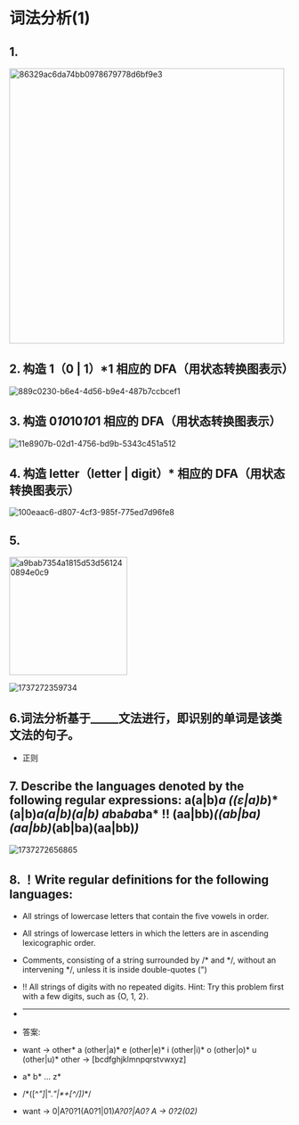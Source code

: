 # 词法分析(1)
## 1.
<img width="494" alt="86329ac6da74bb0978679778d6bf9e3" src="https://github.com/user-attachments/assets/b2f4edcd-c8f9-4487-9c9a-f48ebcf09bfa" />


## 2. 构造 1（0 | 1）*1 相应的 DFA（用状态转换图表示）

![889c0230-b6e4-4d56-b9e4-487b7ccbcef1](https://github.com/user-attachments/assets/174f3b67-2636-4767-8f8f-46effe11fe6c)

## 3. 构造 0*10*10*10*1 相应的 DFA（用状态转换图表示）

![11e8907b-02d1-4756-bd9b-5343c451a512](https://github.com/user-attachments/assets/30df4d00-309c-4577-acf3-9ae8bf169d8e)

## 4. 构造 letter（letter | digit）* 相应的 DFA（用状态转换图表示）

![100eaac6-d807-4cf3-985f-775ed7d96fe8](https://github.com/user-attachments/assets/552f547e-3d8c-4b9c-b3d2-a66521e401ee)


## 5. 
<img width="212" alt="a9bab7354a1815d53d561240894e0c9" src="https://github.com/user-attachments/assets/f26e18eb-e9ad-4e36-9375-9d415399420c" />


![1737272359734](https://github.com/user-attachments/assets/c880ae2d-2f93-428c-b9df-0e588c859dc0)


## 6.词法分析基于_____文法进行，即识别的单词是该类文法的句子。
* 正则

## 7. Describe the languages denoted by the following regular expressions: a(a|b)*a  ((ε|a)b*)*   (a|b)*a(a|b)(a|b)  a*ba*ba*ba*  !! (aa|bb)*((ab|ba)(aa|bb)*(ab|ba)(aa|bb)*)*

![1737272656865](https://github.com/user-attachments/assets/ae8f3389-9e0c-40e3-83c6-9fbdf4a3795d)


## 8. ！Write regular definitions for the following languages:
* All strings of lowercase letters that contain the five vowels in order.
* All strings of lowercase letters in which the letters are in ascending lexicographic order.
* Comments, consisting of a string surrounded by /* and */, without an intervening */, unless it is inside double-quotes (")
* !! All strings of digits with no repeated digits. Hint: Try this problem first with a few digits, such as {O, 1, 2}.


* -----------------
* 答案:
* want -> other* a (other|a)* e (other|e)* i (other|i)* o (other|o)* u (other|u)*    other -> [bcdfghjklmnpqrstvwxyz]
* a* b* ... z*
* \/\*([^*"]*|".*"|\*+[^/])*\*\/
* want -> 0|A?0?1(A0?1|01)*A?0?|A0?    A -> 0?2(02)*

